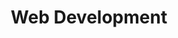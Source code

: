 ---
title: Web Development
studiengang: Advanced module in study program <a href="https://www.medieninformatik.th-koeln.de/study/bachelor/">Media Informatics (Bachelor's Program)</a>
weitere-infos: 4. term
angeboten-im: is held every summer term
website: https://th-koeln.github.io/mi-bachelor-webdevelopment/
published: true
tags: webdev, webdevelopment, IoT, websecurity, frontenddevelopment, frameworks, medieninformatik
---
